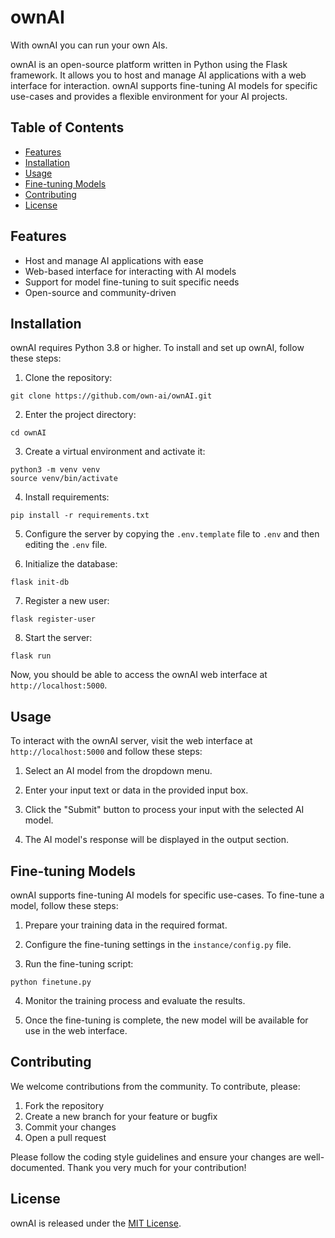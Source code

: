 # ownAI

With ownAI you can run your own AIs.

ownAI is an open-source platform written in Python using the Flask framework. It allows you to host and manage AI applications with a web interface for interaction. ownAI supports fine-tuning AI models for specific use-cases and provides a flexible environment for your AI projects.

## Table of Contents

- [Features](#features)
- [Installation](#installation)
- [Usage](#usage)
- [Fine-tuning Models](#fine-tuning-models)
- [Contributing](#contributing)
- [License](#license)

## Features

- Host and manage AI applications with ease
- Web-based interface for interacting with AI models
- Support for model fine-tuning to suit specific needs
- Open-source and community-driven

## Installation

ownAI requires Python 3.8 or higher. To install and set up ownAI, follow these steps:

1. Clone the repository:

```
git clone https://github.com/own-ai/ownAI.git
```

2. Enter the project directory:

```
cd ownAI
```

3. Create a virtual environment and activate it:

```
python3 -m venv venv
source venv/bin/activate
```

4. Install requirements:

```
pip install -r requirements.txt
```

5. Configure the server by copying the `.env.template` file to `.env` and then editing the `.env` file.

6. Initialize the database:

```
flask init-db
```

7. Register a new user:

```
flask register-user
```

8. Start the server:

```
flask run
```

Now, you should be able to access the ownAI web interface at `http://localhost:5000`.

## Usage

To interact with the ownAI server, visit the web interface at `http://localhost:5000` and follow these steps:

1. Select an AI model from the dropdown menu.

2. Enter your input text or data in the provided input box.

3. Click the "Submit" button to process your input with the selected AI model.

4. The AI model's response will be displayed in the output section.

## Fine-tuning Models

ownAI supports fine-tuning AI models for specific use-cases. To fine-tune a model, follow these steps:

1. Prepare your training data in the required format.

2. Configure the fine-tuning settings in the `instance/config.py` file.

3. Run the fine-tuning script:

```
python finetune.py
```

4. Monitor the training process and evaluate the results.

5. Once the fine-tuning is complete, the new model will be available for use in the web interface.

## Contributing

We welcome contributions from the community. To contribute, please:

1. Fork the repository
2. Create a new branch for your feature or bugfix
3. Commit your changes
4. Open a pull request

Please follow the coding style guidelines and ensure your changes are well-documented.
Thank you very much for your contribution!

## License

ownAI is released under the [MIT License](LICENSE.txt).
